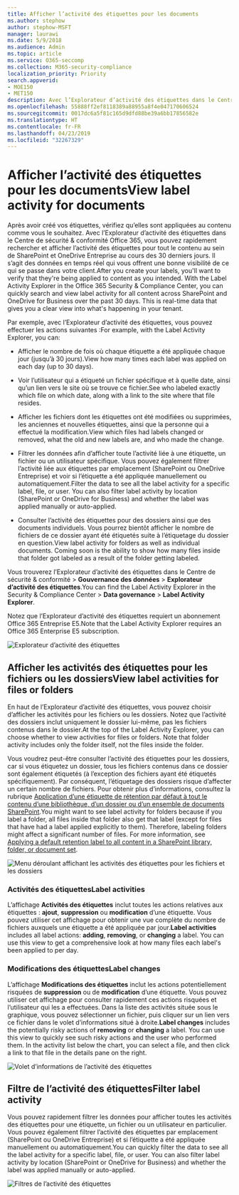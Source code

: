 ```yaml
---
title: Afficher l’activité des étiquettes pour les documents
ms.author: stephow
author: stephow-MSFT
manager: laurawi
ms.date: 5/9/2018
ms.audience: Admin
ms.topic: article
ms.service: O365-seccomp
ms.collection: M365-security-compliance
localization_priority: Priority
search.appverid:
- MOE150
- MET150
description: Avec l’Explorateur d’activité des étiquettes dans le Centre de sécurité &amp; conformité Office 365, vous pouvez rapidement rechercher et afficher l’activité des étiquettes pour tout le contenu au sein de SharePoint et OneDrive Entreprise au cours des 30 derniers jours. Il s’agit des données en temps réel qui vous offrent une bonne visibilité de ce qui se passe dans votre client.
ms.openlocfilehash: 55888ff2ef8118389a88955a8f4e047170606524
ms.sourcegitcommit: 0017dc6a5f81c165d9dfd88be39a6bb17856582e
ms.translationtype: HT
ms.contentlocale: fr-FR
ms.lasthandoff: 04/23/2019
ms.locfileid: "32267329"
---
```

# <a name="view-label-activity-for-documents"></a><span data-ttu-id="92001-104">Afficher l’activité des étiquettes pour les documents</span><span class="sxs-lookup"><span data-stu-id="92001-104">View label activity for documents</span></span>

<span data-ttu-id="92001-p102">Après avoir créé vos étiquettes, vérifiez qu’elles sont appliquées au contenu comme vous le souhaitez. Avec l’Explorateur d’activité des étiquettes dans le Centre de sécurité &amp; conformité Office 365, vous pouvez rapidement rechercher et afficher l’activité des étiquettes pour tout le contenu au sein de SharePoint et OneDrive Entreprise au cours des 30 derniers jours. Il s’agit des données en temps réel qui vous offrent une bonne visibilité de ce qui se passe dans votre client.</span><span class="sxs-lookup"><span data-stu-id="92001-p102">After you create your labels, you'll want to verify that they're being applied to content as you intended. With the Label Activity Explorer in the Office 365 Security &amp; Compliance Center, you can quickly search and view label activity for all content across SharePoint and OneDrive for Business over the past 30 days. This is real-time data that gives you a clear view into what's happening in your tenant.</span></span>
  
<span data-ttu-id="92001-108">Par exemple, avec l’Explorateur d’activité des étiquettes, vous pouvez effectuer les actions suivantes :</span><span class="sxs-lookup"><span data-stu-id="92001-108">For example, with the Label Activity Explorer, you can:</span></span>
  
- <span data-ttu-id="92001-109">Afficher le nombre de fois où chaque étiquette a été appliquée chaque jour (jusqu’à 30 jours).</span><span class="sxs-lookup"><span data-stu-id="92001-109">View how many times each label was applied on each day (up to 30 days).</span></span>
    
- <span data-ttu-id="92001-110">Voir l’utilisateur qui a étiqueté un fichier spécifique et à quelle date, ainsi qu’un lien vers le site où se trouve ce fichier.</span><span class="sxs-lookup"><span data-stu-id="92001-110">See who labeled exactly which file on which date, along with a link to the site where that file resides.</span></span>
    
- <span data-ttu-id="92001-111">Afficher les fichiers dont les étiquettes ont été modifiées ou supprimées, les anciennes et nouvelles étiquettes, ainsi que la personne qui a effectué la modification.</span><span class="sxs-lookup"><span data-stu-id="92001-111">View which files had labels changed or removed, what the old and new labels are, and who made the change.</span></span>
    
- <span data-ttu-id="92001-p103">Filtrer les données afin d’afficher toute l’activité liée à une étiquette, un fichier ou un utilisateur spécifique. Vous pouvez également filtrer l’activité liée aux étiquettes par emplacement (SharePoint ou OneDrive Entreprise) et voir si l’étiquette a été appliquée manuellement ou automatiquement.</span><span class="sxs-lookup"><span data-stu-id="92001-p103">Filter the data to see all the label activity for a specific label, file, or user. You can also filter label activity by location (SharePoint or OneDrive for Business) and whether the label was applied manually or auto-applied.</span></span>
    
- <span data-ttu-id="92001-p104">Consulter l’activité des étiquettes pour des dossiers ainsi que des documents individuels. Vous pourrez bientôt afficher le nombre de fichiers de ce dossier ayant été étiquetés suite à l’étiquetage du dossier en question.</span><span class="sxs-lookup"><span data-stu-id="92001-p104">View label activity for folders as well as individual documents. Coming soon is the ability to show how many files inside that folder got labeled as a result of the folder getting labeled.</span></span>
    
<span data-ttu-id="92001-116">Vous trouverez l’Explorateur d’activité des étiquettes dans le Centre de sécurité &amp; conformité > **Gouvernance des données** > **Explorateur d’activité des étiquettes**.</span><span class="sxs-lookup"><span data-stu-id="92001-116">You can find the Label Activity Explorer in the Security &amp; Compliance Center > **Data governance** > **Label Activity Explorer**.</span></span>
  
<span data-ttu-id="92001-117">Notez que l’Explorateur d’activité des étiquettes requiert un abonnement Office 365 Entreprise E5.</span><span class="sxs-lookup"><span data-stu-id="92001-117">Note that the Label Activity Explorer requires an Office 365 Enterprise E5 subscription.</span></span>
  
![Explorateur d’activité des étiquettes](media/671ca0cd-1457-40b4-9917-b663360afd95.png)
  
## <a name="view-label-activities-for-files-or-folders"></a><span data-ttu-id="92001-119">Afficher les activités des étiquettes pour les fichiers ou les dossiers</span><span class="sxs-lookup"><span data-stu-id="92001-119">View label activities for files or folders</span></span>

<span data-ttu-id="92001-p105">En haut de l’Explorateur d’activité des étiquettes, vous pouvez choisir d’afficher les activités pour les fichiers ou les dossiers. Notez que l’activité des dossiers inclut uniquement le dossier lui-même, pas les fichiers contenus dans le dossier.</span><span class="sxs-lookup"><span data-stu-id="92001-p105">At the top of the Label Activity Explorer, you can choose whether to view activities for files or folders. Note that folder activity includes only the folder itself, not the files inside the folder.</span></span>
  
<span data-ttu-id="92001-p106">Vous voudrez peut-être consulter l’activité des étiquettes pour les dossiers, car si vous étiquetez un dossier, tous les fichiers contenus dans ce dossier sont également étiquetés (à l’exception des fichiers ayant été étiquetés spécifiquement). Par conséquent, l’étiquetage des dossiers risque d’affecter un certain nombre de fichiers. Pour obtenir plus d’informations, consultez la rubrique [Application d’une étiquette de rétention par défaut à tout le contenu d’une bibliothèque, d’un dossier ou d’un ensemble de documents SharePoint](labels.md#applying-a-default-retention-label-to-all-content-in-a-sharepoint-library-folder-or-document-set).</span><span class="sxs-lookup"><span data-stu-id="92001-p106">You might want to see label activity for folders because if you label a folder, all files inside that folder also get that label (except for files that have had a label applied explicitly to them). Therefore, labeling folders might affect a significant number of files. For more information, see [Applying a default retention label to all content in a SharePoint library, folder, or document set](labels.md#applying-a-default-retention-label-to-all-content-in-a-sharepoint-library-folder-or-document-set).</span></span>
  
![Menu déroulant affichant les activités des étiquettes pour les fichiers et les dossiers](media/11030584-f52d-49eb-86f3-7ead16a3b704.png)
  
### <a name="label-activities"></a><span data-ttu-id="92001-126">Activités des étiquettes</span><span class="sxs-lookup"><span data-stu-id="92001-126">Label activities</span></span>

 <span data-ttu-id="92001-p107">L’affichage **Activités des étiquettes** inclut toutes les actions relatives aux étiquettes : **ajout**, **suppression** ou **modification** d’une étiquette. Vous pouvez utiliser cet affichage pour obtenir une vue complète du nombre de fichiers auxquels une étiquette a été appliquée par jour.</span><span class="sxs-lookup"><span data-stu-id="92001-p107">**Label activities** includes all label actions: **adding**, **removing**, or **changing** a label. You can use this view to get a comprehensive look at how many files each label's been applied to per day.</span></span> 
  
### <a name="label-changes"></a><span data-ttu-id="92001-129">Modifications des étiquettes</span><span class="sxs-lookup"><span data-stu-id="92001-129">Label changes</span></span>

 <span data-ttu-id="92001-p108">L’affichage **Modifications des étiquettes** inclut les actions potentiellement risquées de **suppression** ou de **modification** d’une étiquette. Vous pouvez utiliser cet affichage pour consulter rapidement ces actions risquées et l’utilisateur qui les a effectuées. Dans la liste des activités située sous le graphique, vous pouvez sélectionner un fichier, puis cliquer sur un lien vers ce fichier dans le volet d’informations situé à droite.</span><span class="sxs-lookup"><span data-stu-id="92001-p108">**Label changes** includes the potentially risky actions of **removing** or **changing** a label. You can use this view to quickly see such risky actions and the user who performed them. In the activity list below the chart, you can select a file, and then click a link to that file in the details pane on the right.</span></span> 
  
![Volet d’informations de l’activité des étiquettes](media/eb580fd4-b5be-4fda-9ba5-c1256777310d.png)
  
## <a name="filter-label-activity"></a><span data-ttu-id="92001-134">Filtre de l’activité des étiquettes</span><span class="sxs-lookup"><span data-stu-id="92001-134">Filter label activity</span></span>

<span data-ttu-id="92001-p109">Vous pouvez rapidement filtrer les données pour afficher toutes les activités des étiquettes pour une étiquette, un fichier ou un utilisateur en particulier. Vous pouvez également filtrer l’activité des étiquettes par emplacement (SharePoint ou OneDrive Entreprise) et si l’étiquette a été appliquée manuellement ou automatiquement.</span><span class="sxs-lookup"><span data-stu-id="92001-p109">You can quickly filter the data to see all the label activity for a specific label, file, or user. You can also filter label activity by location (SharePoint or OneDrive for Business) and whether the label was applied manually or auto-applied.</span></span>
  
![Filtres de l’activité des étiquettes](media/9de92985-120f-48b4-96a7-ef7ec8a71ff0.png)
  

